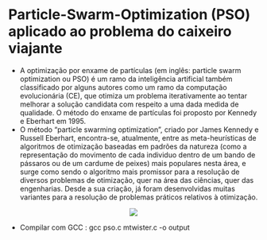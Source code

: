# Particle-Swarm-Optimization (PSO) aplicado ao problema do caixeiro viajante
- A optimização por enxame de partículas (em inglês: particle swarm optimization ou PSO) é um ramo da inteligência artificial também classificado por alguns autores como um ramo da computação evolucionária (CE), que otimiza um problema iterativamente ao tentar melhorar a solução candidata com respeito a uma dada medida de qualidade. O método do enxame de partículas foi proposto por Kennedy e Eberhart em 1995.
- O método “particle swarming optimization”, criado por James Kennedy e Russell Eberhart, encontra-se, atualmente, entre as meta-heurísticas de algoritmos de otimização baseadas em padrões da natureza (como a representação do movimento de cada individuo dentro de um bando de pássaros ou de um cardume de peixes) mais populares nesta área, e surge como sendo o algoritmo mais promissor para a resolução de diversos problemas de otimização, quer na área das ciências, quer das engenharias. Desde a sua criação, já foram desenvolvidas muitas variantes para a resolução de problemas práticos relativos à otimização.
<div>
  <p align="center">
    <img src=https://assets.bwbx.io/images/users/iqjWHBFdfxIU/i13hjObZKkNM/v0/-999x-999.gif>
  </p>
</div>

- Compilar com GCC : gcc pso.c mtwister.c -o output

